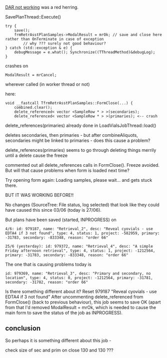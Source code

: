 [DAR not working](dar-not-working-on-vlabdev.md) was a red herring.

SavePlanThread::Execute()

    try {
        save();
        frmRetrAsstPlanSamples->ModalResult = mrOk; // save and close here rather than OnTerminate in case of exception
            // why ??? surely not good behaviour?
    } catch (std::exception & e) {
        debugMessage = e.what(); Synchronize((TThreadMethod)&debugLog);
    }    

crashes on 

    ModalResult = mrCancel;

wherever called (in worker thread or not)

here:

    void __fastcall TfrmRetrAsstPlanSamples::FormClose(...) {
        combined.clear();
        delete_referenced< vector <SampleRow * > >(secondaries);
        delete_referenced< vector <SampleRow * > >(primaries); <-- crash

delete_references(primaries) already done in LoadVialsJobThread::load()

deletes secondaries, then primaries - but after combineAliquots, secondaries might be linked to primaries - does this cause a problem?

delete_references(primaries) seems to go through deleting things merrily until a delete cause the freeze

commented out all delete_references calls in FormClose(). Freeze avoided. 
But will that cause problems when form is loaded next time?

Try opening form again:
Loading samples, please wait...
and gets stuck there.

BUT IT WAS WORKING BEFORE!!

No changes (SourceTree: File status, log selected) that look like they could have caused this since 03/06 (today is 27/06).

But plans have been saved (started, INPROGRESS) on 

    4/6: id: 979187, name: "Retrieval_2", desc: "Reveal cyovials - use EDTA4 if 3 not found", type: 4, status: 1, project: -582959, primary: -31783, secondary: -833348, reason: "order 66"

    25/6 (yesterday): id: 979372, name: "Retrieval_4", desc: "A simple Friday afternoon retrieval", type: 4, status: 1, project: -1212564, primary: -31783, secondary: -833348, reason: "order 66"

The one that is causing problems today is 

    id: 979369, name: "Retrieval_3", desc: "Primary and secondary, no location", type: 4, status: 0, project: -1212564, primary: -31781, secondary: -31782, reason: "order 66"

Is there something different about it? 
Reset 979187 "Reveal cyovials - use EDTA4 if 3 not found"
After uncommenting delete_referenced from FormClose() (back to previous behaviour), this job seems to save OK (apart from that I'd removed ModalResult = mrOk, which is needed to cause the main form to save the status of the job as INPROGRESS).

## conclusion

So perhaps it is something different about this job - 

check size of sec and prim on close
130 and 130 
???


